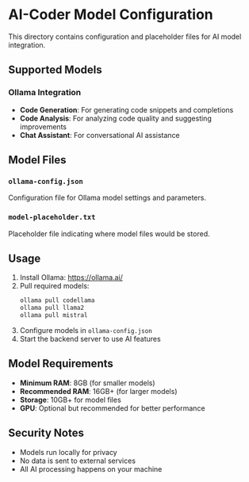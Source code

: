 # AI-Coder Model Configuration

This directory contains configuration and placeholder files for AI model integration.

## Supported Models

### Ollama Integration
- **Code Generation**: For generating code snippets and completions
- **Code Analysis**: For analyzing code quality and suggesting improvements
- **Chat Assistant**: For conversational AI assistance

## Model Files

### `ollama-config.json`
Configuration file for Ollama model settings and parameters.

### `model-placeholder.txt`
Placeholder file indicating where model files would be stored.

## Usage

1. Install Ollama: https://ollama.ai/
2. Pull required models:
   ```bash
   ollama pull codellama
   ollama pull llama2
   ollama pull mistral
   ```
3. Configure models in `ollama-config.json`
4. Start the backend server to use AI features

## Model Requirements

- **Minimum RAM**: 8GB (for smaller models)
- **Recommended RAM**: 16GB+ (for larger models)
- **Storage**: 10GB+ for model files
- **GPU**: Optional but recommended for better performance

## Security Notes

- Models run locally for privacy
- No data is sent to external services
- All AI processing happens on your machine

